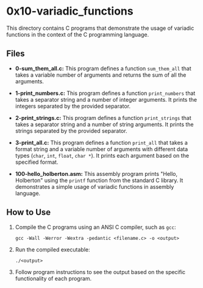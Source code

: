 # 0x10-variadic_functions

This directory contains C programs that demonstrate the usage of variadic functions in the context of the C programming language.

## Files

- **0-sum_them_all.c:** This program defines a function `sum_them_all` that takes a variable number of arguments and returns the sum of all the arguments.

- **1-print_numbers.c:** This program defines a function `print_numbers` that takes a separator string and a number of integer arguments. It prints the integers separated by the provided separator.

- **2-print_strings.c:** This program defines a function `print_strings` that takes a separator string and a number of string arguments. It prints the strings separated by the provided separator.

- **3-print_all.c:** This program defines a function `print_all` that takes a format string and a variable number of arguments with different data types (`char`, `int`, `float`, `char *`). It prints each argument based on the specified format.

- **100-hello_holberton.asm:** This assembly program prints "Hello, Holberton" using the `printf` function from the standard C library. It demonstrates a simple usage of variadic functions in assembly language.

## How to Use

1. Compile the C programs using an ANSI C compiler, such as `gcc`:
   ```
   gcc -Wall -Werror -Wextra -pedantic <filename.c> -o <output>
   ```

2. Run the compiled executable:
   ```
   ./<output>
   ```

3. Follow program instructions to see the output based on the specific functionality of each program.
